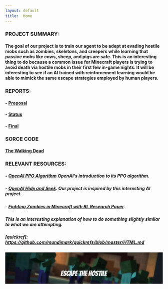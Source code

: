 ```yaml
---
layout: default
title:  Home
---
```



### PROJECT SUMMARY:
#### The goal of our project is to train our agent to be adept at evading hostile mobs such as zombies, skeletons, and creepers while learning that passive mobs like cows, sheep, and pigs are safe. This is an interesting thing to do because a common issue for Minecraft players is trying to avoid death via hostile mobs in their first few in-game nights. It will be interesting to see if an AI trained with reinforcement learning would be able to mimick the same escape strategies employed by human players.

### REPORTS:
#### - [Proposal](proposal.html)
#### - [Status](status.html)
#### - [Final](final.html)

### SORCE CODE
#### [The Walking Dead](https://github.com/rayoh123/TheWalkingDead)

### RELEVANT RESOURCES:
##### - [OpenAI PPO Algorithm](https://openai.com/blog/openai-baselines-ppo/) OpenAI's introduction to its PPO algorithm.
##### - [OpenAI Hide and Seek](https://www.youtube.com/watch?v=Lu56xVlZ40M). Our project is inspired by this interesting AI project.
##### - [Fighting Zombies in Minecraft with RL Research Paper](http://cs229.stanford.edu/proj2016/report/UdagawaLeeNarasimhan-FightingZombiesInMinecraftWithDeepReinforcementLearning-report.pdf). 
##### This is an interesting explanation of how to do something slightly similar to what we are attempting.

##### [quickref]: https://github.com/mundimark/quickrefs/blob/master/HTML.md

<p align="center">
  <img src="Resources/THEWALKINGDEAD.gif"  />
</p>


